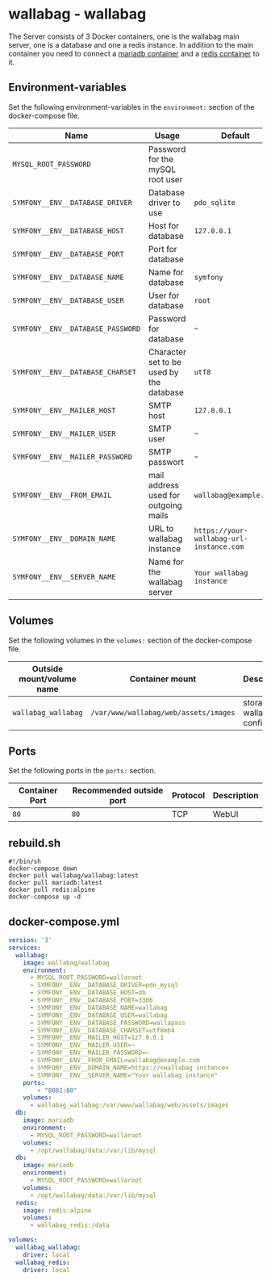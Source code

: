 # wallabag - wallabag

The Server consists of 3 Docker containers, one is the wallabag main server, one
is a database and one a redis instance.
In addition to the main container you need to connect a [mariadb container](./mariadb.md)
and a [redis container](./redis.md) to it.

## Environment-variables

Set the following environment-variables in the `environment:` section of the
docker-compose file.

| Name                              | Usage                                    | Default                                  |
| --------------------------------- | ---------------------------------------- | ---------------------------------------- |
| `MYSQL_ROOT_PASSWORD`             | Password for the mySQL root user         |                                          |
| `SYMFONY__ENV__DATABASE_DRIVER`   | Database driver to use                   | `pdo_sqlite`                             |
| `SYMFONY__ENV__DATABASE_HOST`     | Host for database                        | `127.0.0.1`                              |
| `SYMFONY__ENV__DATABASE_PORT`     | Port for database                        |                                          |
| `SYMFONY__ENV__DATABASE_NAME`     | Name for database                        | `symfony`                                |
| `SYMFONY__ENV__DATABASE_USER`     | User for database                        | `root`                                   |
| `SYMFONY__ENV__DATABASE_PASSWORD` | Password for database                    | `~`                                      |
| `SYMFONY__ENV__DATABASE_CHARSET`  | Character set to be used by the database | `utf8`                                   |
| `SYMFONY__ENV__MAILER_HOST`       | SMTP host                                | `127.0.0.1`                              |
| `SYMFONY__ENV__MAILER_USER`       | SMTP user                                | `~`                                      |
| `SYMFONY__ENV__MAILER_PASSWORD`   | SMTP passwort                            | `~`                                      |
| `SYMFONY__ENV__FROM_EMAIL`        | mail address used for outgoing mails     | `wallabag@example.com`                   |
| `SYMFONY__ENV__DOMAIN_NAME`       | URL to wallabag instance                 | `https://your-wallabag-url-instance.com` |
| `SYMFONY__ENV__SERVER_NAME`       | Name for the wallabag server             | `Your wallabag instance`                 |

## Volumes

Set the following volumes in the `volumes:` section of the docker-compose file.

| Outside mount/volume name | Container mount                       | Description                      |
| ------------------------- | ------------------------------------- | -------------------------------- |
| `wallabag_wallabag`       | `/var/www/wallabag/web/assets/images` | storage for wallabag config data |

## Ports

Set the following ports in the `ports:` section.

| Container Port | Recommended outside port | Protocol | Description |
| -------------- | ------------------------ | -------- | ----------- |
| `80`           | `80`                     | TCP      | WebUI       |

## rebuild.sh

```shell
#!/bin/sh
docker-compose down
docker pull wallabag/wallabag:latest
docker pull mariadb:latest
docker pull redis:alpine
docker-compose up -d
```

## docker-compose.yml

```yml
version: '3'
services:
  wallabag:
    image: wallabag/wallabag
    environment:
      - MYSQL_ROOT_PASSWORD=wallaroot
      - SYMFONY__ENV__DATABASE_DRIVER=pdo_mysql
      - SYMFONY__ENV__DATABASE_HOST=db
      - SYMFONY__ENV__DATABASE_PORT=3306
      - SYMFONY__ENV__DATABASE_NAME=wallabag
      - SYMFONY__ENV__DATABASE_USER=wallabag
      - SYMFONY__ENV__DATABASE_PASSWORD=wallapass
      - SYMFONY__ENV__DATABASE_CHARSET=utf8mb4
      - SYMFONY__ENV__MAILER_HOST=127.0.0.1
      - SYMFONY__ENV__MAILER_USER=~
      - SYMFONY__ENV__MAILER_PASSWORD=~
      - SYMFONY__ENV__FROM_EMAIL=wallabag@example.com
      - SYMFONY__ENV__DOMAIN_NAME=https://<wallabag instance>
      - SYMFONY__ENV__SERVER_NAME="Your wallabag instance"
    ports:
        - "8082:80"
    volumes:
      - wallabag_wallabag:/var/www/wallabag/web/assets/images
  db:
    image: mariadb
    environment:
      - MYSQL_ROOT_PASSWORD=wallaroot
    volumes:
      - /opt/wallabag/data:/var/lib/mysql
  db:
    image: mariadb
    environment:
      - MYSQL_ROOT_PASSWORD=wallaroot
    volumes:
      - /opt/wallabag/data:/var/lib/mysql
  redis:
    image: redis:alpine
    volumes:
      - wallabag_redis:/data

volumes:
  wallabag_wallabag:
    driver: local
  wallabag_redis:
    driver: local
```
